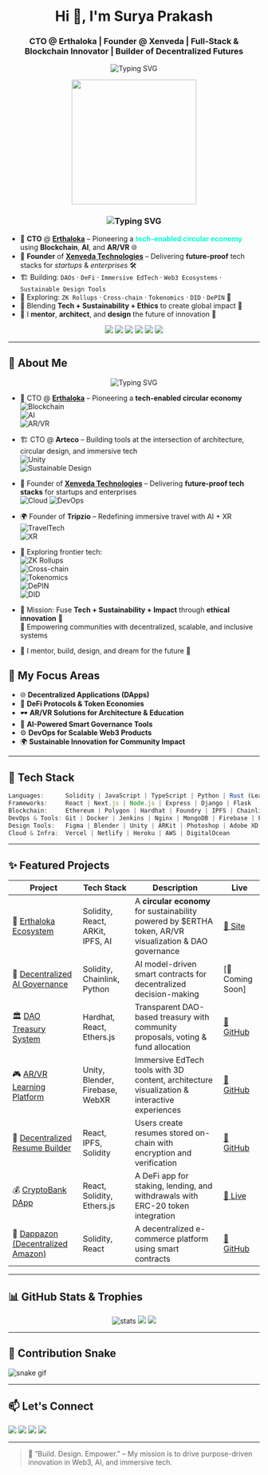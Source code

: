 

<h1 align="center">Hi 👋, I'm Surya Prakash</h1>
<h3 align="center">CTO @ Erthaloka | Founder @ Xenveda | Full-Stack & Blockchain Innovator | Builder of Decentralized Futures</h3>

<p align="center">
  <img src="https://readme-typing-svg.demolab.com?font=Fira+Code&pause=1000&color=00FFFF&center=true&vCenter=true&width=600&lines=Full-Stack+Blockchain+Developer;AR%2FVR+Tech+Evangelist;AI%2FML+Specialist;Founder+%26+CTO+at+Erthaloka;Design+%7C+Scale+%7C+Innovate" alt="Typing SVG" />
</p>


<!-- About Banner -->
<p align="center">
  <img src="https://github.com/rajput2107/rajput2107/blob/master/Assets/Developer.gif" height="250" />
</p>

<!-- Animated Heading -->
<h3 align="center">
  <img src="https://readme-typing-svg.demolab.com?font=Fira+Code&pause=800&color=16F7F2&center=true&vCenter=true&width=435&lines=Tech+%E2%9A%99%EF%B8%8F+%2B+Sustainability+%F0%9F%8C%B1+%2B+Impact+%3D+Future;Let's+build+for+Earth+%26+Beyond+%F0%9F%9A%80" alt="Typing SVG" />
</h3>

<!-- Profile Summary -->
<ul>
  <li>🔭 <strong>CTO</strong> @ <a href="https://erthaloka.com"><strong>Erthaloka</strong></a> – Pioneering a <span style="color:#00FFD1;"><strong>tech-enabled circular economy</strong></span> using <strong>Blockchain</strong>, <strong>AI</strong>, and <strong>AR/VR</strong> 🌐</li>

  <li>🧩 <strong>Founder</strong> of <a href="https://github.com/xenveda"><strong>Xenveda Technologies</strong></a> – Delivering <strong>future-proof</strong> tech stacks for <em>startups</em> & <em>enterprises</em> 🛠️</li>

  <li>🏗️ Building: <code>DAOs</code> · <code>DeFi</code> · <code>Immersive EdTech</code> · <code>Web3 Ecosystems</code> · <code>Sustainable Design Tools</code></li>

  <li>🧪 Exploring: <code>ZK Rollups</code> · <code>Cross-chain</code> · <code>Tokenomics</code> · <code>DID</code> · <code>DePIN</code> 🔬</li>

  <li>🌱 Blending <strong>Tech + Sustainability + Ethics</strong> to create global impact 💚</li>

  <li>🧠 I <strong>mentor</strong>, <strong>architect</strong>, and <strong>design</strong> the future of innovation 🚀</li>
</ul>

<!-- 3D Tech Tags -->
<p align="center">
  <img src="https://img.shields.io/badge/-Blockchain-3C3C3D?style=for-the-badge&logo=blockchaindotcom&logoColor=white"/>
  <img src="https://img.shields.io/badge/-AI-111111?style=for-the-badge&logo=openai&logoColor=white"/>
  <img src="https://img.shields.io/badge/-AR%2FVR-000000?style=for-the-badge&logo=unity&logoColor=white"/>
  <img src="https://img.shields.io/badge/-Web3-blueviolet?style=for-the-badge&logo=ethereum&logoColor=white"/>
  <img src="https://img.shields.io/badge/-ZK%20Rollups-purple?style=for-the-badge"/>
  <img src="https://img.shields.io/badge/-DePIN-0055FF?style=for-the-badge"/>
</p>


---

## 🚀 About Me

<p align="center">
  <img src="https://readme-typing-svg.demolab.com?font=JetBrains+Mono&weight=600&pause=1000&color=00F5FF&center=true&vCenter=true&width=700&lines=CTO+%40+Erthaloka+%7C+Arteco;Founder+%40+Xenveda+%7C+Tripzio;Web3+%7C+AI+%7C+DePIN+%7C+XR+Builder;Merging+Tech+with+Sustainability+%F0%9F%8C%8D" alt="Typing SVG" />
</p>

- 🔭 CTO @ [**Erthaloka**](https://erthaloka.com) – Pioneering a <strong>tech-enabled circular economy</strong>  
  ![Blockchain](https://img.shields.io/badge/Blockchain-101010?style=flat&logo=blockchaindotcom&logoColor=white)  
  ![AI](https://img.shields.io/badge/AI-black?style=flat&logo=openai&logoColor=white)  
  ![AR/VR](https://img.shields.io/badge/AR%2FVR-552583?style=flat&logo=unity&logoColor=white)

- 🏗️ CTO @ **Arteco** – Building tools at the intersection of architecture, circular design, and immersive tech  
  ![Unity](https://img.shields.io/badge/Unity-3D--Worlds-black?style=flat&logo=unity&logoColor=white)  
  ![Sustainable Design](https://img.shields.io/badge/Sustainable_Design-%23A1C935?style=flat)

- 🧩 Founder of [**Xenveda Technologies**](https://github.com/xenveda) – Delivering <strong>future-proof tech stacks</strong> for startups and enterprises  
  ![Cloud](https://img.shields.io/badge/Cloud-Native-blue) ![DevOps](https://img.shields.io/badge/DevOps-Automation-orange)

- 🌍 Founder of **Tripzio** – Redefining immersive travel with AI + XR  
  ![TravelTech](https://img.shields.io/badge/TravelTech-Innovation-yellowgreen)  
  ![XR](https://img.shields.io/badge/XR-Exploration-lightblue)

- 🧪 Exploring frontier tech:  
  ![ZK Rollups](https://img.shields.io/badge/ZK_Rollups-grey?style=flat&logo=zk&logoColor=white)  
  ![Cross-chain](https://img.shields.io/badge/Cross--Chain-orange?style=flat&logo=bitcoin&logoColor=white)  
  ![Tokenomics](https://img.shields.io/badge/Tokenomics-Ethereum?style=flat&logo=ethereum&logoColor=white)  
  ![DePIN](https://img.shields.io/badge/DePIN-Green?style=flat&logo=databricks&logoColor=white)  
  ![DID](https://img.shields.io/badge/DID-Identity-purple)

- 🌱 Mission: Fuse <strong>Tech + Sustainability + Impact</strong> through <strong>ethical innovation</strong> 🌱  
  🤝 Empowering communities with decentralized, scalable, and inclusive systems

- 🧠 I mentor, build, design, and dream for the future 🔮


## 🧠 My Focus Areas

- 🌐 **Decentralized Applications (DApps)**  
- 💸 **DeFi Protocols & Token Economies**  
- 🕶️ **AR/VR Solutions for Architecture & Education**  
- 🤖 **AI-Powered Smart Governance Tools**  
- ⚙️ **DevOps for Scalable Web3 Products**  
- 🌍 **Sustainable Innovation for Community Impact**

---

## 💼 Tech Stack

```ts
Languages:      Solidity | JavaScript | TypeScript | Python | Rust (Learning)
Frameworks:     React | Next.js | Node.js | Express | Django | Flask
Blockchain:     Ethereum | Polygon | Hardhat | Foundry | IPFS | Chainlink | DAOstack
DevOps & Tools: Git | Docker | Jenkins | Nginx | MongoDB | Firebase | PostgreSQL
Design Tools:   Figma | Blender | Unity | ARKit | Photoshop | Adobe XD
Cloud & Infra:  Vercel | Netlify | Heroku | AWS | DigitalOcean
````

---

## ✨ Featured Projects

| Project                                                                            | Tech Stack                       | Description                                                                                              | Live                                                      |
| ---------------------------------------------------------------------------------- | -------------------------------- | -------------------------------------------------------------------------------------------------------- | --------------------------------------------------------- |
| 🌱 [Erthaloka Ecosystem](https://erthaloka.com)                                    | Solidity, React, ARKit, IPFS, AI | A **circular economy** for sustainability powered by \$ERTHA token, AR/VR visualization & DAO governance | [🔗 Site](https://erthaloka.com)                          |
| 🧠 [Decentralized AI Governance](#)                                                | Solidity, Chainlink, Python      | AI model-driven smart contracts for decentralized decision-making                                        | \[🔗 Coming Soon]                                         |
| 🏛️ [DAO Treasury System](#)                                                       | Hardhat, React, Ethers.js        | Transparent DAO-based treasury with community proposals, voting & fund allocation                        | [🔗 GitHub](#)                                            |
| 🎮 [AR/VR Learning Platform](#)                                                    | Unity, Blender, Firebase, WebXR  | Immersive EdTech tools with 3D content, architecture visualization & interactive experiences             | [🔗 GitHub](#)                                            |
| 🧾 [Decentralized Resume Builder](#)                                               | React, IPFS, Solidity            | Users create resumes stored on-chain with encryption and verification                                    | [🔗 GitHub](#)                                            |
| 💰 [CryptoBank DApp](#)                                                            | React, Solidity, Ethers.js       | A DeFi app for staking, lending, and withdrawals with ERC-20 token integration                           | [🔗 Live](#)                                              |
| 🛒 [Dappazon (Decentralized Amazon)](https://github.com/surya-blockchain/Dappazon) | Solidity, React                  | A decentralized e-commerce platform using smart contracts                                                | [🔗 GitHub](https://github.com/surya-blockchain/Dappazon) |

---

## 📊 GitHub Stats & Trophies

<p align="center">
  <img src="https://github-readme-stats.vercel.app/api?username=suryaprakash-dev&show_icons=true&theme=radical" alt="stats" />
  <img src="https://github-readme-streak-stats.herokuapp.com?user=suryaprakash-dev&theme=highcontrast" />
  <img src="https://github-profile-trophy.vercel.app/?username=suryaprakash-dev&theme=dracula" />
</p>

---

## 🐍 Contribution Snake

![snake gif](https://github.com/suryaprakash-dev/suryaprakash-dev/blob/output/github-contribution-grid-snake.svg)

---

## 📫 Let's Connect

<p align="left">
  <a href="https://linkedin.com/in/suryaprakash-dev" target="_blank"><img src="https://skillicons.dev/icons?i=linkedin" /></a>
  <a href="mailto:suryaprakash@example.com"><img src="https://skillicons.dev/icons?i=gmail" /></a>
  <a href="https://x.com/suryaprakash" target="_blank"><img src="https://skillicons.dev/icons?i=twitter" /></a>
  <a href="https://github.com/suryaprakash-dev"><img src="https://skillicons.dev/icons?i=github" /></a>
</p>

---

> 🧭 “Build. Design. Empower.” – My mission is to drive purpose-driven innovation in Web3, AI, and immersive tech.

```


